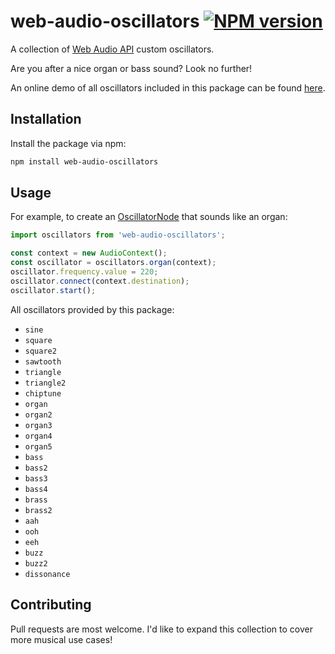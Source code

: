# web-audio-oscillators [![NPM version](http://img.shields.io/npm/v/web-audio-oscillators.svg?style=flat-square)](https://www.npmjs.com/package/web-audio-oscillators)

A collection of [Web Audio API](https://developer.mozilla.org/en-US/docs/Web/API/Web_Audio_API) custom oscillators.

Are you after a nice organ or bass sound? Look no further!

An online demo of all oscillators included in this package can be found [here](https://oscillator.js.org).

## Installation

Install the package via npm:

```sh
npm install web-audio-oscillators
```

## Usage

For example, to create an [OscillatorNode](https://developer.mozilla.org/en-US/docs/Web/API/OscillatorNode) that sounds like an organ:

```js
import oscillators from 'web-audio-oscillators';

const context = new AudioContext();
const oscillator = oscillators.organ(context);
oscillator.frequency.value = 220;
oscillator.connect(context.destination);
oscillator.start();
```

All oscillators provided by this package:

- `sine`
- `square`
- `square2`
- `sawtooth`
- `triangle`
- `triangle2`
- `chiptune`
- `organ`
- `organ2`
- `organ3`
- `organ4`
- `organ5`
- `bass`
- `bass2`
- `bass3`
- `bass4`
- `brass`
- `brass2`
- `aah`
- `ooh`
- `eeh`
- `buzz`
- `buzz2`
- `dissonance`

## Contributing

Pull requests are most welcome. I'd like to expand this collection to cover more musical use cases!

